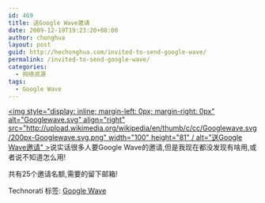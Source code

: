 ```yaml
---
id: 469
title: 送Google Wave邀请
date: 2009-12-19T19:23:20+08:00
author: chonghua
layout: post
guid: http://hechonghua.com/invited-to-send-google-wave/
permalink: /invited-to-send-google-wave/
categories:
  - 网络资源
tags:
  - Google Wave
---
```

[<img style="display: inline; margin-left: 0px; margin-right: 0px" alt="Googlewave.svg" align="right" src="http://upload.wikimedia.org/wikipedia/en/thumb/c/cc/Googlewave.svg/200px-Googlewave.svg.png" width="100" height="81" / alt="送Google Wave邀请" >](http://en.wikipedia.org/wiki/File:Googlewave.svg)说实话很多人要Google Wave的邀请,但是我现在都没发现有啥用,或者说不知道怎么用!

共有25个邀请名额,需要的留下邮箱!

<div style="padding-bottom: 0px; margin: 0px; padding-left: 0px; padding-right: 0px; display: inline; float: none; padding-top: 0px" id="scid:0767317B-992E-4b12-91E0-4F059A8CECA8:bd52bf89-debf-4fd8-b88b-90903346e044" class="wlWriterEditableSmartContent">
  Technorati 标签: <a href="http://technorati.com/tags/Google+Wave" rel="tag">Google Wave</a>
</div>
